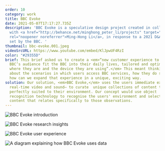```yaml
---
order: 10
category: work
title: BBC Evoke
date: 2021-05-07T17:17:27.735Z
description: 'BBC Evoke is a speculative design project created in collaboration
  with <a href="http://behance.net/minghong_peter_li/projects" target="_blank"
  rel="noopener noreferrer">Ming-Hong Li</a>, in response to a 2021 D&AD brief
  set by the BBC. '
thumbnail: bbc-evoke.001.jpeg
videoSrcURL: https://www.youtube.com/embed/KlJpwUF4RzI
color: "#29355D"
brief: This brief asked us to create a <em>“new customer experience to help the
  BBC’s audience fit the BBC into their daily lives, tailored and optimised to
  where they are and the device they are using”.</em> This meant thinking deeply
  about the scenarios in which users access BBC services, how they do so, and
  how can we expand that experience in a unique, exciting way.
solution: Our solution, <em>BBC Evoke,</em> uses the users immediate experience —via
  real-time video and sound— to curate  unique collections of content that are
  perfectly suited to their environment. Our concept would use object
  recognition technology to recognise the users' environment and select BBC
  content that relates specifically to those observations.
---
```


![BBC Evoke introduction](/media/bbc-evoke.002.jpeg "BBC Evoke introduction")

![BBC Evoke research insights](/media/bbc-evoke.003.jpeg "BBC Evoke research insights")

![BBC Evoke user experience](/media/bbc-evoke.004.jpeg "BBC Evoke user experience")

![A diagram explaining how BBC Evoke uses data](/media/bbc-evoke.005.jpeg "A diagram explaining how BBC Evoke uses data")